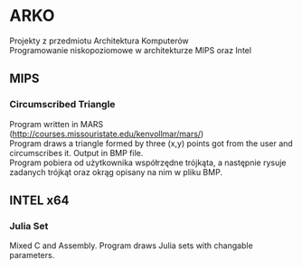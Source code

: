 # ARKO
Projekty z przedmiotu Architektura Komputerów<br />
Programowanie niskopoziomowe w architekturze MIPS oraz Intel
## MIPS
### Circumscribed Triangle
Program written in MARS (http://courses.missouristate.edu/kenvollmar/mars/)<br />
Program draws a triangle formed by three (x,y) points got from the user and circumscribes it. Output in BMP file.<br />
Program pobiera od użytkownika współrzędne trójkąta, a następnie rysuje zadanych trójkąt oraz okrąg opisany na nim w pliku BMP.<br />
## INTEL x64
### Julia Set
Mixed C and Assembly. Program draws Julia sets with changable parameters.


